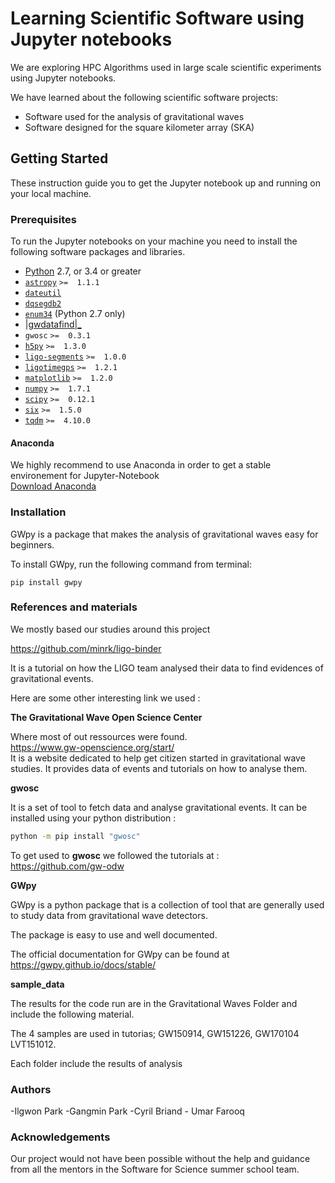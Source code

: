 # Learning Scientific Software using Jupyter notebooks

We are exploring HPC Algorithms used in large scale scientific experiments using Jupyter notebooks.

We have learned about the following scientific software projects:

 - Software used for the analysis of gravitational waves
 - Software designed for the square kilometer array (SKA)

 
## Getting Started

These instruction guide you to get the Jupyter notebook up and running on your local machine.

### Prerequisites 

To run the Jupyter notebooks on your machine you need to install the following software packages and libraries. 

-   [Python](https://python.org/)  2.7, or 3.4 or greater
-   [`astropy`](http://www.astropy.org/)  `>=  1.1.1`
-   [`dateutil`](https://pypi.python.org/pypi/python-dateutil/)
-   [`dqsegdb2`](https://dqsegdb2.readthedocs.io/)
-   [`enum34`](https://bitbucket.org/stoneleaf/enum34)  (Python 2.7 only)
-   [|gwdatafind|_](https://gwpy.github.io/docs/stable/install/#id3)
-   `gwosc`  `>=  0.3.1`
-   [`h5py`](http://docs.h5py.org/en/latest/)  `>=  1.3.0`
-   [`ligo-segments`](https://lscsoft.docs.ligo.org/ligo-segments/)  `>=  1.0.0`
-   [`ligotimegps`](https://github.com/gwpy/ligotimegps/)  `>=  1.2.1`
-   [`matplotlib`](https://matplotlib.org/)  `>=  1.2.0`
-   [](http://numpy.org/)[`numpy`](https://docs.scipy.org/doc/numpy/reference/index.html#module-numpy "(in NumPy v1.16)")  `>=  1.7.1`
-   [`scipy`](http://www.scipy.org/)  `>=  0.12.1`
-   [`six`](https://six.readthedocs.io/)  `>=  1.5.0`
-   [`tqdm`](https://github.com/tqdm/tqdm)  `>=  4.10.0`


#### Anaconda 

We highly recommend to use Anaconda in order to get a stable environement for Jupyter-Notebook  <br>
[Download Anaconda](https://www.anaconda.com/distribution/)


### Installation

GWpy is a package that makes the analysis of gravitational waves easy for beginners. 

To install GWpy, run the following command from terminal:
```
pip install gwpy
```

### References and materials

We mostly based our studies around this project 

https://github.com/minrk/ligo-binder <br>

It is a tutorial on how the LIGO team analysed their data to find evidences of gravitational events.

Here are some other interesting link we used :

**The Gravitational Wave Open Science Center**

Where most of out ressources were found.<br>
https://www.gw-openscience.org/start/<br>
It is a website dedicated to help get citizen started in gravitational wave studies.
It provides data of events and tutorials on how to analyse them.

**gwosc**

It is a set of tool to fetch data and analyse gravitational events.
It can be installed using your python distribution :

```sh
python -m pip install "gwosc"
```

To get used to **gwosc** we followed the tutorials at : <br>
https://github.com/gw-odw


**GWpy** <br>

GWpy is a python package that is a collection of tool that are generally used to study data from gravitational wave detectors. <br>

The package is easy to use and well documented.<br>

The official documentation for GWpy can be found at https://gwpy.github.io/docs/stable/


**sample_data**

The results for the code run are in the Gravitational Waves Folder and include the following material.

The 4 samples are used in tutorias; GW150914, GW151226, GW170104 LVT151012.

Each folder include the results of analysis 


### Authors

 -Ilgwon Park -Gangmin Park -Cyril Briand - Umar Farooq

 ### Acknowledgements

Our project would not have been possible without the help and guidance from all the mentors in the Software for Science summer school team.
